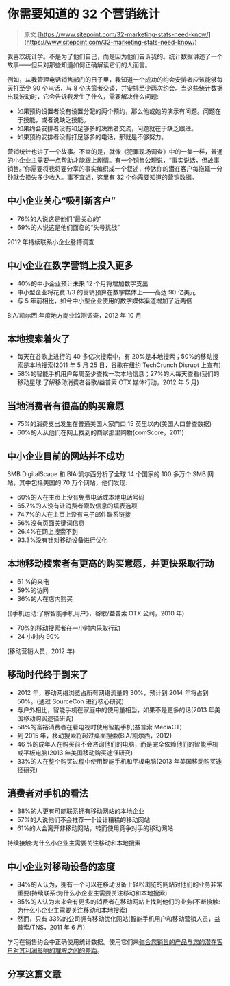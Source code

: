# 你需要知道的 32 个营销统计

> 原文:[https://www.sitepoint.com/32-marketing-stats-need-know/](https://www.sitepoint.com/32-marketing-stats-need-know/)

我喜欢统计学。不是为了他们自己，而是因为他们告诉我的。统计数据讲述了一个故事——但只对那些知道如何正确解读它们的人而言。

例如，从我管理电话销售部门的日子里，我知道一个成功的约会安排者应该能够每天打至少 90 个电话，与 8 个决策者交谈，并安排至少两次约会。当这些统计数据出现波动时，它会告诉我发生了什么，需要解决什么问题:

*   如果预约设置者没有设置分配的两个预约，那么他或她的演示有问题。问题在于技能，或者说缺乏技能。
*   如果约会安排者没有和足够多的决策者交流，问题就在于缺乏跟进。
*   如果预约安排者没有打足够多的电话，那就是不够努力。

营销统计也讲了一个故事。不幸的是，就像《犯罪现场调查》中的一集一样，普通的小企业主需要一点帮助才能跟上剧情。有一个销售公理说，“事实说话，但故事销售。”你需要将我将要分享的事实编织成一个叙述，传达你的潜在客户每拖延一分钟就会损失多少收入。事不宜迟，这里有 32 个你需要知道的营销数据。

## 中小企业关心“吸引新客户”

*   76%的人说这是他们“最关心的”
*   69%的人说这是他们面临的“头号挑战”

2012 年持续联系小企业脉搏调查

## 中小企业在数字营销上投入更多

*   40%的中小企业预计未来 12 个月将增加数字支出
*   中小型企业将花费 1/3 的营销预算在数字媒体上——高达 90 亿美元
*   与 5 年前相比，如今中小型企业使用的数字媒体渠道增加了近两倍

BIA/凯尔西:年度地方商业监测调查，2012 年 10 月

## 本地搜索着火了

*   每天在谷歌上进行的 40 多亿次搜索中，有 20%是本地搜索；50%的移动搜索是本地搜索(2011 年 5 月 25 日，谷歌在纽约 TechCrunch Disrupt 上宣布)
*   58%的智能手机用户每周至少查找一次本地信息；27%的人每天查看(我们的移动星球:了解移动消费者谷歌/益普索 OTX 媒体行动，2012 年 5 月)

## 当地消费者有很高的购买意愿

*   75%的消费支出发生在普通美国人家门口 15 英里以内(美国人口普查数据)
*   60%的人从他们在网上找到的商家那里购物(comScore，2011)

## 中小企业目前的网站并不成功

SMB DigitalScape 和 BIA·凯尔西分析了全球 14 个国家的 100 多万个 SMB 网站，其中包括美国的 70 万个网站，他们发现:

*   60%的人在主页上没有免费电话或本地电话号码
*   65.7%的人没有让消费者索取信息的填表选项
*   74.7%的人在主页上没有电子邮件联系链接
*   56%没有页面关键词信息
*   26.4%在网上搜索不到
*   93.3%没有针对移动设备进行优化

## 本地移动搜索者有更高的购买意愿，并更快采取行动

*   61 %的来电
*   59%的访问
*   36%的人在店内购买

(《手机运动:了解智能手机用户》，谷歌/益普索 OTX 公司，2010 年)

*   70%的移动搜索者在一小时内采取行动
*   24 小时内 90%

(移动营销人员，2012 年)

## 移动时代终于到来了

*   2012 年，移动网络浏览占所有网络流量的 30%，预计到 2014 年将占到 50%。(通过 SourceCon 进行核心研究)
*   与户外相比，智能手机在家庭中的使用量相当，如果不是更多的话(2013 年美国移动购买途径研究)
*   58%的富裕消费者在看电视时使用智能手机(益普索 MediaCT)
*   到 2015 年，移动搜索将超过桌面搜索(BIA/凯尔西，2012)
*   46 %的成年人在购买前不会咨询他们的电脑，而是完全依赖他们的智能手机或平板电脑(2013 年美国移动购买途径研究)
*   33%的人在整个购买过程中使用智能手机和平板电脑(2013 年美国移动购买途径研究)

## 消费者对手机的看法

*   38%的人更有可能联系拥有移动网站的本地企业
*   57%的人说他们不会推荐一个设计糟糕的移动网站
*   61%的人会离开非移动网站，转而使用竞争对手的移动网站

持续接触:为什么小企业主需要关注移动和本地搜索

## 中小企业对移动设备的态度

*   84%的人认为，拥有一个可以在移动设备上轻松浏览的网站对他们的业务非常重要(持续联系:为什么小企业主需要关注移动和本地搜索)
*   85%的人认为未来会有更多的消费者在移动网站上找到他们的业务(不断接触:为什么小企业主需要关注移动和本地搜索)
*   然而，只有 33%的公司拥有移动优化网站(智能手机用户和移动营销人员，益普索/TNS，2011 年 6 月)

学习在销售约会中正确使用统计数据。使用它们来[弥合您销售的产品与您的潜在客户对其利润影响的理解之间的差距](https://www.sitepoint.com/what-to-do-with-prospects-who-just-dont-get-it/)。

## 分享这篇文章
